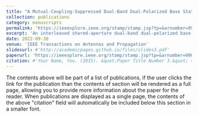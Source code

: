 ```yaml
---
title: "A Mutual-Coupling-Suppressed Dual-Band Dual-Polarized Base Station Antenna Using Multiple Folded-Dipole Antenna"
collection: publications
category: manuscripts
permalink: 'https://ieeexplore.ieee.org/stamp/stamp.jsp?tp=&arnumber=9906784'
excerpt: 'An interleaved shared-aperture dual-band dual-polarized base station array antenna is proposed in this paper.'
date: 2022-09-30
venue: 'IEEE Transactions on Antennas and Propagation'
slidesurl: #'http://academicpages.github.io/files/slides3.pdf'
paperurl: 'https://ieeexplore.ieee.org/stamp/stamp.jsp?tp=&arnumber=9906784'
citation: #'Your Name, You. (2015). &quot;Paper Title Number 3.&quot; <i>Journal 1</i>. 1(3).'
---
```


The contents above will be part of a list of publications, if the user clicks the link for the publication than the contents of section will be rendered as a full page, allowing you to provide more information about the paper for the reader. When publications are displayed as a single page, the contents of the above "citation" field will automatically be included below this section in a smaller font.
